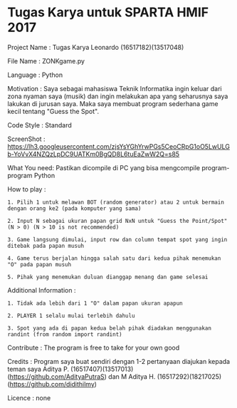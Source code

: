 # Tugas Karya untuk SPARTA HMIF 2017
Project Name : Tugas Karya Leonardo (16517182)(13517048)

File Name    : ZONKgame.py

Language     : Python


Motivation   : Saya sebagai mahasiswa Teknik Informatika ingin keluar dari zona nyaman saya (musik) dan ingin melakukan apa yang seharusnya saya lakukan di jurusan saya. Maka saya membuat program sederhana game kecil tentang "Guess the Spot".

Code Style   : Standard

ScreenShot   : https://lh3.googleusercontent.com/zjsYsYGhYrwPGs5CeoCRpG1oO5LwULGb-YoVvX4NZQzLpDC9UATKm0BgQD8L6tuEaZwW2Q=s85

What You need: Pastikan dicompile di PC yang bisa mengcompile program-program Python


How to play  :
	
	1. Pilih 1 untuk melawan BOT (random generator) atau 2 untuk bermain dengan orang ke2 (pada komputer yang sama)
	
	2. Input N sebagai ukuran papan grid NxN untuk "Guess the Point/Spot" (N > 0) (N > 10 is not recommended)
	
	3. Game langsung dimulai, input row dan column tempat spot yang ingin ditebak pada papan musuh
	
	4. Game terus berjalan hingga salah satu dari kedua pihak menemukan "O" pada papan musuh 
	
	5. Pihak yang menemukan duluan dianggap menang dan game selesai

	
Additional Information :
	
	1. Tidak ada lebih dari 1 "O" dalam papan ukuran apapun
	
	2. PLAYER 1 selalu mulai terlebih dahulu
	
	3. Spot yang ada di papan kedua belah pihak diadakan menggunakan randint (from random import randint)

	
Contribute  : The program is free to take for your own good

Credits     : Program saya buat sendiri dengan 1-2 pertanyaan diajukan kepada teman saya Aditya P. (16517407)(13517013)(https://github.com/AdityaPutraS) dan M Aditya H. (16517292)(18217025)(https://github.com/didithilmy)

Licence     : none
	